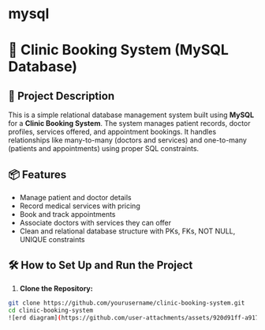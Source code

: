 # mysql

# 🏥 Clinic Booking System (MySQL Database)

## 📌 Project Description  
This is a simple relational database management system built using **MySQL** for a **Clinic Booking System**. The system manages patient records, doctor profiles, services offered, and appointment bookings. It handles relationships like many-to-many (doctors and services) and one-to-many (patients and appointments) using proper SQL constraints.

## 📦 Features  
- Manage patient and doctor details  
- Record medical services with pricing  
- Book and track appointments  
- Associate doctors with services they can offer  
- Clean and relational database structure with PKs, FKs, NOT NULL, UNIQUE constraints

## 🛠️ How to Set Up and Run the Project  

1. **Clone the Repository:**

```bash
git clone https://github.com/yourusername/clinic-booking-system.git
cd clinic-booking-system
![erd diagram](https://github.com/user-attachments/assets/920d91ff-a917-4481-91cf-64586124dc99)


